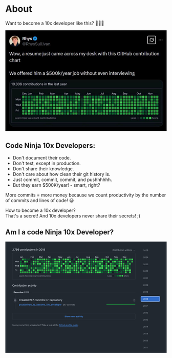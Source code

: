 # About

Want to become a 10x developer like this? 🤑🤑🤑  

![Companies who blindly hire 10x developers](_docs/img/rhys-tweet-hiring-10x-devs-for-500k.png)

## Code Ninja 10x Developers:
- Don't document their code.
- Don't test, except in production.
- Don't share their knowledge.
- Don't care about how clean their git history is.
- Just commit, commit, commit, and pushhhhhh.
- But they earn $500K/year! - smart, right?

More commits = more money because we count productivity by the number of commits and lines of code! 😀

How to become a 10x developer?  
That's a secret! And 10x developers never share their secrets! ;)

## Am I a code Ninja 10x Developer?
![Companies who blindly hire 10x developers](_docs/img/am-i-a-10x-dev.png)
